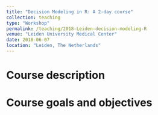 ```yaml
---
title: "Decision Modeling in R: A 2-day course"
collection: teaching
type: "Workshop"
permalink: /teaching/2018-Leiden-decision-modeling-R
venue: "Leiden University Medical Center"
date: 2018-06-07
location: "Leiden, The Netherlands"
---
```


Course description
======

Course goals and objectives
======

